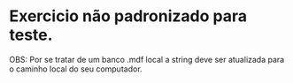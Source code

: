 # Exercicio não padronizado para teste.
OBS: Por se tratar de um banco .mdf local a string deve ser atualizada para o caminho local do seu computador.
